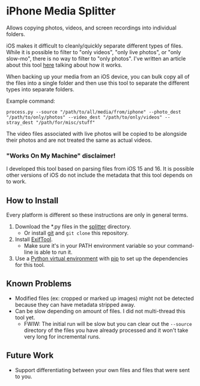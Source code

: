 # iPhone Media Splitter
Allows copying photos, videos, and screen recordings into individual folders.

iOS makes it difficult to cleanly/quickly separate different types of files. While it is possible to filter to "only videos", "only live photos", or "only slow-mo", there is no way to filter to "only photos". I've written an article about this tool [here](https://victorchang.codes/separating-iphone-media-types) talking about how it works.

When backing up your media from an iOS device, you can bulk copy all of the files into a single folder and then use this tool to separate the different types into separate folders.

Example command:
```
process.py --source "/path/to/all/media/from/iphone" --photo_dest "/path/to/only/photos" --video_dest "/path/to/only/videos" --stray_dest "/path/for/misc/stuff"
```

The video files associated with live photos will be copied to be alongside their photos and are not treated the same as actual videos.

### "Works On My Machine" disclaimer!
I developed this tool based on parsing files from iOS 15 and 16. It is possible other versions of iOS do not include the metadata that this tool depends on to work.

## How to Install
Every platform is different so these instructions are only in general terms.

1. Download the *.py files in the [splitter](https://github.com/nekorevend/iPhone-Media-Splitter/tree/main/splitter) directory.
    - Or install [git](https://git-scm.com/) and `git clone` this repository.
1. Install [ExifTool](https://exiftool.org/).
    - Make sure it's in your PATH environment variable so your command-line is able to run it.
1. Use a [Python virtual environment](https://docs.python.org/3/library/venv.html) with [pip](https://packaging.python.org/en/latest/key_projects/#pip) to set up the dependencies for this tool.

## Known Problems
- Modified files (ex: cropped or marked up images) might not be detected because they can have metadata stripped away.
- Can be slow depending on amount of files. I did not multi-thread this tool yet.
  - FWIW: The initial run will be slow but you can clear out the `--source` directory of the files you have already processed and it won't take very long for incremental runs.

## Future Work
- Support differentiating between your own files and files that were sent to you.